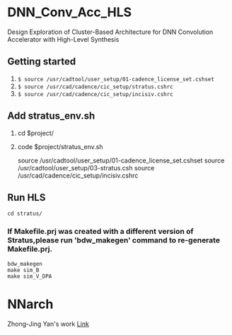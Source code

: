 # DNN_Conv_Acc_HLS

Design Exploration of Cluster-Based Architecture for DNN Convolution Accelerator with High-Level Synthesis

## Getting started

1. `$ source /usr/cadtool/user_setup/01-cadence_license_set.cshset`  
2. `$ source /usr/cad/cadence/cic_setup/stratus.cshrc`  
3. `$ source /usr/cad/cadence/cic_setup/incisiv.cshrc`  


## Add stratus_env.sh

1. cd $project/
2. code $project/stratus_env.sh

    source /usr/cadtool/user_setup/01-cadence_license_set.cshset
    source /usr/cadtool/user_setup/03-stratus.csh
    source /usr/cad/cadence/cic_setup/incisiv.cshrc

## Run HLS

```
cd stratus/
```
### If Makefile.prj was created with a different version of Stratus,please run 'bdw_makegen' command to re-generate Makefile.prj.
```
bdw_makegen
make sim_B
make sim_V_DPA
```
# NNarch

Zhong-Jing Yan's work [Link](https://gitlab.larc-nthu.net/a1245967/tvm-esl/-/tree/hls_testcase)
